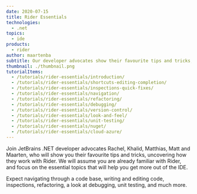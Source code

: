 ```yaml
---
date: 2020-07-15
title: Rider Essentials
technologies:
  - .net
topics:
  - ide
products:
  - rider
author: maartenba
subtitle: Our developer advocates show their favourite tips and tricks, uncovering how they work with Rider.
thumbnail: ./thumbnail.png
tutorialItems:
  - /tutorials/rider-essentials/introduction/
  - /tutorials/rider-essentials/shortcuts-editing-completion/
  - /tutorials/rider-essentials/inspections-quick-fixes/
  - /tutorials/rider-essentials/navigation/
  - /tutorials/rider-essentials/refactoring/
  - /tutorials/rider-essentials/debugging/
  - /tutorials/rider-essentials/version-control/
  - /tutorials/rider-essentials/look-and-feel/
  - /tutorials/rider-essentials/unit-testing/
  - /tutorials/rider-essentials/nuget/
  - /tutorials/rider-essentials/cloud-azure/
---
```


Join JetBrains .NET developer advocates Rachel, Khalid, Matthias, Matt and Maarten, who will show you their favourite tips and tricks, uncovering how they work with Rider. We will assume you are already familiar with Rider, and focus on the essential topics that will help you get more out of the IDE.

Expect navigating through a code base, writing and editing code, inspections, refactoring, a look at debugging, unit testing, and much more.
